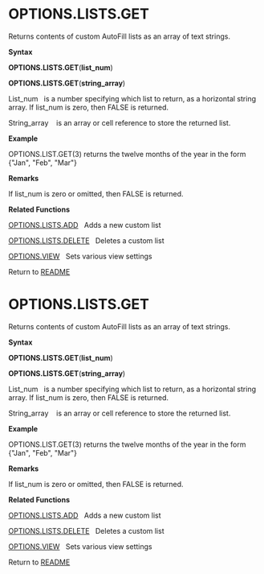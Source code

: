 # OPTIONS.LISTS.GET

Returns contents of custom AutoFill lists as an array of text strings.

**Syntax**

**OPTIONS.LISTS.GET**(**list\_num**)

**OPTIONS.LISTS.GET**(**string\_array**)

List\_num&nbsp;&nbsp; is a number specifying which list to return, as a
horizontal string array. If list\_num is zero, then FALSE is returned.

String\_array&nbsp;&nbsp;&nbsp;&nbsp;is an array or cell reference to
store the returned list.

**Example**

OPTIONS.LIST.GET(3) returns the twelve months of the year in the form
{"Jan", "Feb", "Mar"}

**Remarks**

If list\_num is zero or omitted, then FALSE is returned.

**Related Functions**

[OPTIONS.LISTS.ADD](OPTIONS.LISTS.ADD.md)&nbsp;&nbsp;&nbsp;Adds a new custom list

[OPTIONS.LISTS.DELETE](OPTIONS.LISTS.DELETE.md)&nbsp;&nbsp;&nbsp;Deletes a custom list

[OPTIONS.VIEW](OPTIONS.VIEW.md)&nbsp;&nbsp;&nbsp;Sets various view settings



Return to [README](README.md#O)

# OPTIONS.LISTS.GET

Returns contents of custom AutoFill lists as an array of text strings.

**Syntax**

**OPTIONS.LISTS.GET**(**list\_num**)

**OPTIONS.LISTS.GET**(**string\_array**)

List\_num&nbsp;&nbsp; is a number specifying which list to return, as a
horizontal string array. If list\_num is zero, then FALSE is returned.

String\_array&nbsp;&nbsp;&nbsp;&nbsp;is an array or cell reference to
store the returned list.

**Example**

OPTIONS.LIST.GET(3) returns the twelve months of the year in the form
{"Jan", "Feb", "Mar"}

**Remarks**

If list\_num is zero or omitted, then FALSE is returned.

**Related Functions**

[OPTIONS.LISTS.ADD](OPTIONS.LISTS.ADD.md)&nbsp;&nbsp;&nbsp;Adds a new custom list

[OPTIONS.LISTS.DELETE](OPTIONS.LISTS.DELETE.md)&nbsp;&nbsp;&nbsp;Deletes a custom list

[OPTIONS.VIEW](OPTIONS.VIEW.md)&nbsp;&nbsp;&nbsp;Sets various view settings



Return to [README](README.md#O)

